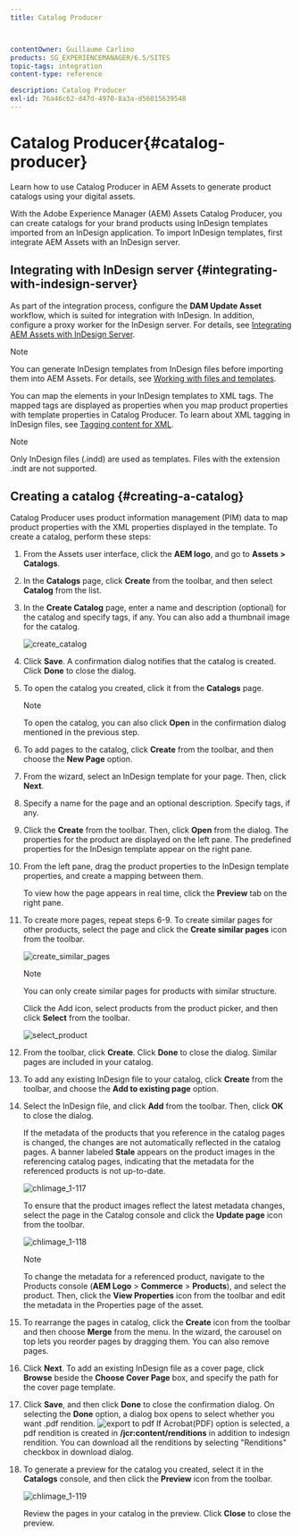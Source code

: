 ```yaml
---
title: Catalog Producer



contentOwner: Guillaume Carlino
products: SG_EXPERIENCEMANAGER/6.5/SITES
topic-tags: integration
content-type: reference

description: Catalog Producer
exl-id: 76a46c62-d47d-4970-8a3a-d56015639548
---
```

# Catalog Producer{#catalog-producer}

Learn how to use Catalog Producer in AEM Assets to generate product catalogs using your digital assets.

With the Adobe Experience Manager (AEM) Assets Catalog Producer, you can create catalogs for your brand products using InDesign templates imported from an InDesign application. To import InDesign templates, first integrate AEM Assets with an InDesign server.

## Integrating with InDesign server {#integrating-with-indesign-server}

As part of the integration process, configure the **DAM Update Asset** workflow, which is suited for integration with InDesign. In addition, configure a proxy worker for the InDesign server. For details, see [Integrating AEM Assets with InDesign Server](/help/assets/indesign.md).

>[!NOTE]
>
>You can generate InDesign templates from InDesign files before importing them into AEM Assets. For details, see [Working with files and templates](https://helpx.adobe.com/indesign/using/files-templates.html).
>
>You can map the elements in your InDesign templates to XML tags. The mapped tags are displayed as properties when you map product properties with template properties in Catalog Producer. To learn about XML tagging in InDesign files, see [Tagging content for XML](https://helpx.adobe.com/indesign/using/tagging-content-xml.html).

>[!NOTE]
>
>Only InDesign files (.indd) are used as templates. Files with the extension .indt are not supported.

## Creating a catalog {#creating-a-catalog}

Catalog Producer uses product information management (PIM) data to map product properties with the XML properties displayed in the template. To create a catalog, perform these steps:

1. From the Assets user interface, click the **AEM logo**, and go to **Assets &gt; Catalogs**.
1. In the **Catalogs** page, click **Create** from the toolbar, and then select **Catalog** from the list.
1. In the **Create Catalog** page, enter a name and description (optional) for the catalog and specify tags, if any. You can also add a thumbnail image for the catalog.

   ![create_catalog](assets/create_catalog.png)

1. Click **Save**. A confirmation dialog notifies that the catalog is created. Click **Done** to close the dialog.
1. To open the catalog you created, click it from the **Catalogs** page.

   >[!NOTE]
   >
   >To open the catalog, you can also click **Open** in the confirmation dialog mentioned in the previous step.

1. To add pages to the catalog, click **Create** from the toolbar, and then choose the **New Page** option.
1. From the wizard, select an InDesign template for your page. Then, click **Next**.
1. Specify a name for the page and an optional description. Specify tags, if any.
1. Click the **Create** from the toolbar. Then, click **Open** from the dialog. The properties for the product are displayed on the left pane. The predefined properties for the InDesign template appear on the right pane.
1. From the left pane, drag the product properties to the InDesign template properties, and create a mapping between them.

   To view how the page appears in real time, click the **Preview** tab on the right pane.

1. To create more pages, repeat steps 6-9. To create similar pages for other products, select the page and click the **Create similar pages** icon from the toolbar.

   ![create_similar_pages](assets/create_similar_pages.png)

   >[!NOTE]
   >
   >You can only create similar pages for products with similar structure.

   Click the Add icon, select products from the product picker, and then click **Select** from the toolbar.

   ![select_product](assets/select_product.png)

1. From the toolbar, click **Create**. Click **Done** to close the dialog. Similar pages are included in your catalog.
1. To add any existing InDesign file to your catalog, click **Create** from the toolbar, and choose the **Add to existing page** option.
1. Select the InDesign file, and click **Add** from the toolbar. Then, click **OK** to close the dialog.

   If the metadata of the products that you reference in the catalog pages is changed, the changes are not automatically reflected in the catalog pages. A banner labeled **Stale** appears on the product images in the referencing catalog pages, indicating that the metadata for the referenced products is not up-to-date.

   ![chlimage_1-117](assets/chlimage_1-117a.png)

   To ensure that the product images reflect the latest metadata changes, select the page in the Catalog console and click the **Update page** icon from the toolbar.

   ![chlimage_1-118](assets/chlimage_1-118a.png)

   >[!NOTE]
   >
   >To change the metadata for a referenced product, navigate to the Products console (**AEM Logo** &gt; **Commerce** &gt; **Products**), and select the product. Then, click the **View Properties** icon from the toolbar and edit the metadata in the Properties page of the asset.

1. To rearrange the pages in catalog, click the **Create** icon from the toolbar and then choose **Merge** from the menu. In the wizard, the carousel on top lets you reorder pages by dragging them. You can also remove pages.

1. Click **Next**. To add an existing InDesign file as a cover page, click **Browse** beside the **Choose Cover Page** box, and specify the path for the cover page template.
1. Click **Save**, and then click **Done** to close the confirmation dialog.
On selecting the **Done** option, a dialog box opens to select whether you want .pdf rendition.
![export to pdf](assets/CatalogPDF.png)
 If Acrobat(PDF) option is selected, a pdf rendition is created in  **/jcr:content/renditions** in addition to indesign rendition. You can download all the renditions by selecting "Renditions" checkbox in download dialog.

1. To generate a preview for the catalog you created, select it in the **Catalogs** console, and then click the **Preview** icon from the toolbar.

   ![chlimage_1-119](assets/chlimage_1-119a.png)

   Review the pages in your catalog in the preview. Click **Close** to close the preview.
